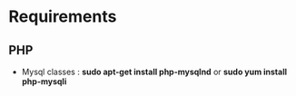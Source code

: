 
# Requirements
## PHP 
- Mysql classes : **sudo apt-get install php-mysqlnd** or **sudo yum install php-mysqli** 


